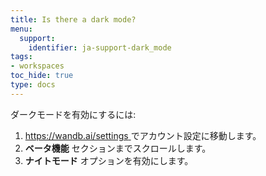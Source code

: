 ```yaml
---
title: Is there a dark mode?
menu:
  support:
    identifier: ja-support-dark_mode
tags:
- workspaces
toc_hide: true
type: docs
---
```


ダークモードを有効にするには:

1. [ https://wandb.ai/settings ](https://wandb.ai/settings) でアカウント設定に移動します。
2. **ベータ機能** セクションまでスクロールします。
3. **ナイトモード** オプションを有効にします。